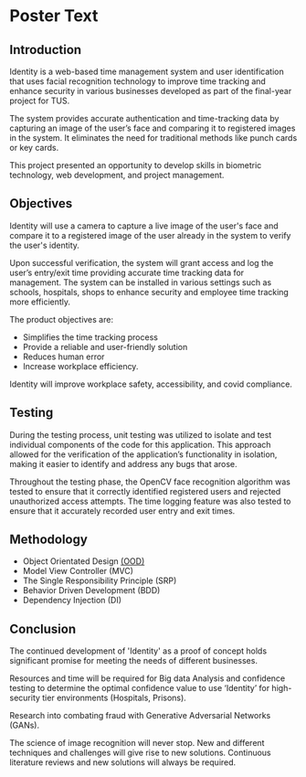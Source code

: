 
# Poster Text

## Introduction

Identity is a web-based time management system and user identification that uses facial recognition technology to improve time tracking and enhance security in various businesses developed as part of the final-year project for TUS.

The system provides accurate authentication and time-tracking data by capturing an image of the user’s face and comparing it to registered images in the system. It eliminates the need for traditional methods like punch cards or key cards.

This project presented an opportunity to develop skills in biometric technology, web development, and project management.

## Objectives

Identity will use a camera to capture a live image of the user's face and compare it to a registered image of the user already in the system to verify the user's identity.

Upon successful verification, the system will grant access and log the user’s entry/exit time providing accurate time tracking data for management. The system can be installed in various settings such as schools, hospitals, shops to enhance security and employee time tracking more efficiently.

The product objectives are:

- Simplifies the time tracking process
- Provide a reliable and user-friendly solution
- Reduces human error
- Increase workplace efficiency.

 Identity will improve workplace safety, accessibility, and covid compliance.

## Testing

During the testing process, unit testing was utilized to isolate and test individual components of the code for this application. This approach allowed for the verification of the application’s functionality in isolation, making it easier to identify and address any bugs that arose.

Throughout the testing phase, the OpenCV face recognition algorithm was tested to ensure that it correctly identified registered users and rejected unauthorized access attempts. The time logging feature was also tested to ensure that it accurately recorded user entry and exit times.

## Methodology

- Object Orientated Design [(OOD)](https://en.wikipedia.org/wiki/Object-oriented_design)
- Model View Controller (MVC)
- The Single Responsibility Principle (SRP)
- Behavior Driven Development (BDD)
- Dependency Injection (DI)

## Conclusion

The continued development of 'Identity' as a proof of concept holds significant promise for meeting the needs of different businesses.

Resources and time will be required for Big data Analysis and confidence testing to determine the optimal confidence value to use ‘Identity’ for high-security tier environments (Hospitals, Prisons).

Research into combating fraud with Generative Adversarial Networks (GANs).

The science of image recognition will never stop. New and different techniques and challenges will give rise to new solutions. Continuous literature reviews and new solutions will always be required.

